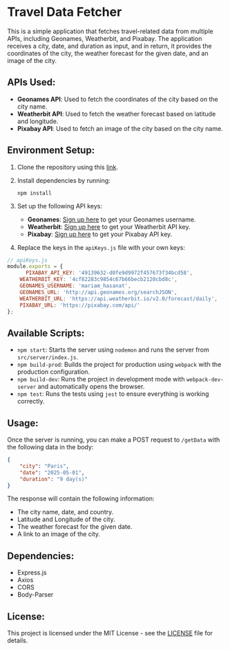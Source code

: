 # Travel Data Fetcher

This is a simple application that fetches travel-related data from multiple APIs, including Geonames, Weatherbit, and Pixabay. The application receives a city, date, and duration as input, and in return, it provides the coordinates of the city, the weather forecast for the given date, and an image of the city.

## APIs Used:
- **Geonames API**: Used to fetch the coordinates of the city based on the city name.
- **Weatherbit API**: Used to fetch the weather forecast based on latitude and longitude.
- **Pixabay API**: Used to fetch an image of the city based on the city name.

## Environment Setup:
1. Clone the repository using this [link](https://github.com/MariamHasanat/Travel-App).
2. Install dependencies by running:
   ```
   npm install
   ```
3. Set up the following API keys:
    - **Geonames**: [Sign up here](http://www.geonames.org/login) to get your Geonames username.
    - **Weatherbit**: [Sign up here](https://weatherbit.io/) to get your Weatherbit API key.
    - **Pixabay**: [Sign up here](https://pixabay.com/api/docs/) to get your Pixabay API key.

4. Replace the keys in the `apiKeys.js` file with your own keys:

```javascript
// apiKeys.js
module.exports = {
      PIXABAY_API_KEY: '49139632-d0fe9d9972f457673f34bcd58',
    WEATHERBIT_KEY: '4cf82283c9854c67b66becb2120cbd8c',
    GEONAMES_USERNAME: 'mariam_hasanat',
    GEONAMES_URL: 'http://api.geonames.org/searchJSON',
    WEATHERBIT_URL: 'https://api.weatherbit.io/v2.0/forecast/daily',
    PIXABAY_URL: 'https://pixabay.com/api/'
};
```


## Available Scripts:
- `npm start`: Starts the server using `nodemon` and runs the server from `src/server/index.js`.
- `npm build-prod`: Builds the project for production using `webpack` with the production configuration.
- `npm build-dev`: Runs the project in development mode with `webpack-dev-server` and automatically opens the browser.
- `npm test`: Runs the tests using `jest` to ensure everything is working correctly.

## Usage:
Once the server is running, you can make a POST request to `/getData` with the following data in the body:

```json
{
    "city": "Paris",
    "date": "2025-05-01",
    "duration": "9 day(s)"
}
```

The response will contain the following information:
- The city name, date, and country.
- Latitude and Longitude of the city.
- The weather forecast for the given date.
- A link to an image of the city.

## Dependencies:
- Express.js
- Axios
- CORS
- Body-Parser

## License:
This project is licensed under the MIT License - see the [LICENSE](LICENSE) file for details.